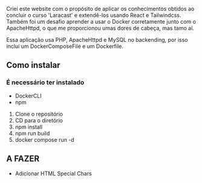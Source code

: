 Criei este website com o propósito de aplicar os conhecimentos obtidos ao concluir o curso 'Laracast' e extendê-los usando React e Tailwindcss. Também foi um desafio aprender a usar o Docker corretamente junto com o ApacheHttpd, o que me proporcionou umas dores de cabeça, mas tamo aí.

Essa aplicação usa PHP, ApacheHttpd e MySQL no backending, por isso incluí um DockerComposeFile e um Dockerfile.

## Como instalar

### É necessário ter instalado

- DockerCLI
- npm


1. Clone o repositório
2. CD para o diretório
3. npm install
4. npm run build
5. docker compose run -d


## A FAZER

* Adicionar HTML Special Chars